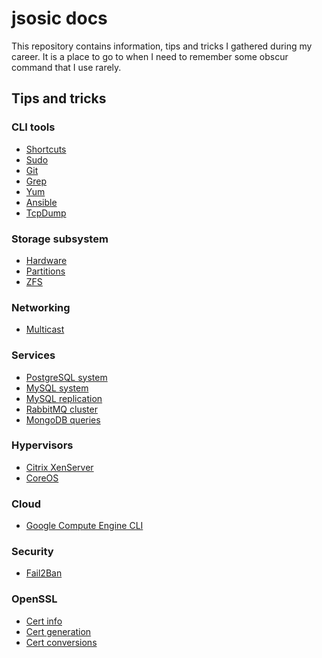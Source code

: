 # jsosic docs

This repository contains information, tips and tricks I gathered during my
career. It is a place to go to when I need to remember some obscur command
that I use rarely.

## Tips and tricks

### CLI tools
* [Shortcuts](cli/shortcuts.md)
* [Sudo](cli/sudo.md)
* [Git](cli/git.md)
* [Grep](cli/grep.md)
* [Yum](cli/yum.md)
* [Ansible](cli/ansible.md)
* [TcpDump](cli/tcpdump.md)

### Storage subsystem
* [Hardware](storage/hardware.md)
* [Partitions](storage/partitions.md)
* [ZFS](storage/zfs.md)

### Networking
* [Multicast](networking/multicast.md)

### Services
* [PostgreSQL system](services/PostgreSQL/system.md)
* [MySQL system](services/MySQL/system.md)
* [MySQL replication](services/MySQL/replication.md)
* [RabbitMQ cluster](services/RabbitMQ/cluster.md)
* [MongoDB queries](services/MongoDB/queries.md)

### Hypervisors
* [Citrix XenServer](hypervisors/xenserver.md)
* [CoreOS](hypervisors/coreos.md)

### Cloud
* [Google Compute Engine CLI](cloud/gce/cli.md)

### Security
* [Fail2Ban](security/fail2ban.md)

### OpenSSL
* [Cert info](openssl/info.md)
* [Cert generation](openssl/generate.md)
* [Cert conversions](openssl/conv.md)
